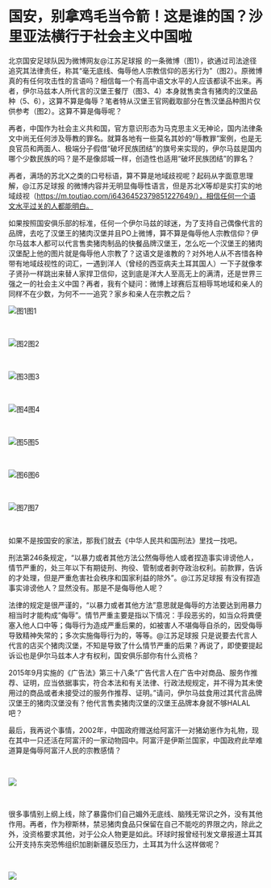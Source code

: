 # 国安，别拿鸡毛当令箭！这是谁的国？沙里亚法横行于社会主义中国啦

北京国安足球队因为微博网友@江苏足球报 的一条微博（图1），欲通过司法途径追究其法律责任，称其“毫无底线、侮辱他人宗教信仰的恶劣行为”（图2）。原微博真的有任何攻击性的言语吗？相信每一个有高中语文水平的人应该都读不出来。再者，伊尔马兹本人所代言的汉堡王餐厅（图3、4）本身就售卖含有猪肉的汉堡品种（5、6），这算不算是侮辱？笔者特从汉堡王官网截取部分在售汉堡品种图片仅供参考（图2）。这算不算是侮辱呢？



再者，中国作为社会主义共和国，官方意识形态为马克思主义无神论，国内法律条文中尚无任何涉及辱教的罪名。就算各地有一些莫名其妙的“辱教罪”案例，也是无良官员和两面人、极端分子假借“破坏民族团结”的旗号来实现的，伊尔马兹是国内哪个少数民族的吗？是不是像郯城一样，创造性也适用“破坏民族团结”的罪名？

再者，满场的苏北X之类的口号标语，算不算是地域歧视呢？起码从字面意思理解，@江苏足球报 的微博内容并无明显侮辱性语言，但是苏北X等却是实打实的地域歧视（https://m.toutiao.com/i6436452379851227649/），相信任何一个语文水平过关的人都能明白。

如果按照国安俱乐部的标准，任何一个伊尔马兹的球迷，为了支持自己偶像代言的品牌，去吃了汉堡王的猪肉汉堡并且PO上微博，算不算是侮辱他人宗教信仰？伊尔马兹本人都可以代言售卖猪肉制品的快餐品牌汉堡王，怎么吃一个汉堡王的猪肉汉堡配上他的图片就是侮辱他人宗教了？这语文是谁教的？对外地人从不吝惜各种带有地域歧视性的词汇，一遇到洋人（曾经的西亚病夫土耳其国人）一下子就像孝子贤孙一样跳出来替人家捍卫信仰，这到底是洋大人至高无上的满清，还是世界三强之一的社会主义中国？再者，我有个疑问：微博上球赛后互相辱骂地域和亲人的同样不在少数，为何不一一追究？家乡和亲人在宗教之后？



![图1](https://wx3.sinaimg.cn/large/006yOn3Fly1fh17hl6gcyj30hs0rt75p.jpg)图1

​

![图2](https://wx3.sinaimg.cn/large/006yOn3Fly1fh17jeawqxj30u02bskfq.jpg)图2

​

![图3](https://wx2.sinaimg.cn/large/006yOn3Fly1fh17sn5hzlj30gl0ei7ba.jpg)图3

​



![图4](https://wx2.sinaimg.cn/large/006yOn3Fly1fh17jvb262j30hu0zkabr.jpg)图4

​

![图5](https://wx2.sinaimg.cn/large/006yOn3Fly1fh17jvb75qj30q00zkgo3.jpg)图5

​

![图6](https://wx3.sinaimg.cn/large/006yOn3Fly1fh17ljhebbj31kw2hxu0x.jpg)图6

​

![图7](https://wx3.sinaimg.cn/large/006yOn3Fly1fh17lgwe59j30ns0zk777.jpg)图7

​



如果不是按国安的家法，那我们就去《中华人民共和国刑法》里找一找吧。

刑法第246条规定，“以暴力或者其他方法公然侮辱他人或者捏造事实诽谤他人，情节严重的，处三年以下有期徒刑、拘役、管制或者剥夺政治权利。前款罪，告诉的才处理，但是严重危害社会秩序和国家利益的除外”。@江苏足球报 有没有捏造事实诽谤他人？显然没有。那是不是侮辱他人呢？

法律的规定是很严谨的，“以暴力或者其他方法”意思就是侮辱的方法要达到用暴力相当时才能构成“侮辱”。情节严重主要是指以下情况：手段恶劣的，如当众将粪便塞入他人口中等；侮辱行为造成严重后果的，如被害人不堪侮辱自杀的，因受侮辱导致精神失常的；多次实施侮辱行为的，等等。@江苏足球报 只是说要去代言人代言的店买个猪肉汉堡，不知是导致了什么情节严重的后果？再说了，即使要提起诉讼也是伊尔马兹本人才有权利，国安俱乐部你有什么资格？

2015年9月实施的《广告法》第三十八条“广告代言人在广告中对商品、服务作推荐、证明，应当依据事实，符合本法和有关法律、行政法规规定，并不得为其未使用过的商品或者未接受过的服务作推荐、证明。”请问，伊尔马兹食用过其代言品牌汉堡王的猪肉汉堡没有？他代言售卖猪肉汉堡的汉堡王品牌本身就不够HALAL吧？

最后，我再说个事情，2002年，中国政府赠送给阿富汗一对猪幼崽作为礼物，现在其中一只还活在阿富汗的一家动物园中。阿富汗是伊斯兰国家，中国政府此举难道算是侮辱阿富汗人民的宗教感情？

​

![](https://wx4.sinaimg.cn/large/006yOn3Fly1fh18bhruozj30mt0kth4q.jpg)

​



很多事情别上纲上线，除了暴露你们自己媚外无底线、脑残无常识之外，没有其他作用。再者，作为穆斯林，禁忌猪肉食品只保留在自己不能吃的界限之内，除此之外，没资格要求其他，对于公众人物更是如此。环球时报曾经刊发文章报道土耳其公开支持东突恐怖组织加剧新疆反恐压力，土耳其为什么这样做呢？

​

![](https://wx2.sinaimg.cn/large/006yOn3Fly1fh17zd4w8pj30n60zkq60.jpg)